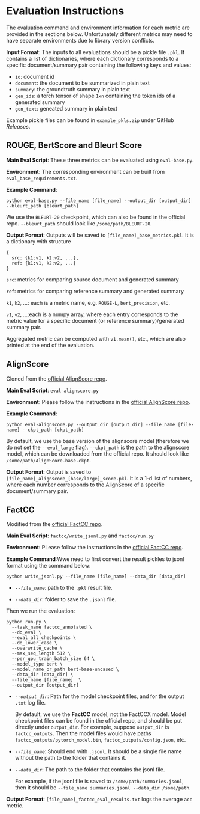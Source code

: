 # Evaluation Instructions

The evaluation command and environment information for each metric are provided in the sections below. Unfortunately different metrics may need to have separate environments due to library version conflicts.

**Input Format**: The inputs to all evaluations should be a pickle file `.pkl`. It contains a list of dictionaries, where each dictionary corresponds to a specific document/summary pair containing the following keys and values:

- `id`: document id
- `document`: the document to be summarized in plain text
- `summary`: the groundtruth summary in plain text
- `gen_ids`: a torch tensor of shape `1xn` containing the token ids of a generated summary
- `gen_text`: geneated summary in plain text

Example pickle files can be found in `example_pkls.zip` under GitHub *Releases*.

## ROUGE, BertScore and Bleurt Score

**Main Eval Script**: These three metrics can be evaluated using `eval-base.py`. 

**Environment**: The corresponding environment can be built from `eval_base_requirements.txt`.


**Example Command**: 

```
python eval-base.py --file_name [file_name] --output_dir [output_dir] --bleurt_path [bleurt_path]
```

We use the `BLEURT-20` checkpoint, which can also be found in the official repo. `--bleurt_path` should look like `/some/path/BLEURT-20`.

**Output Format**: Outputs will be saved to `[file_name]_base_metrics.pkl`. It is a dictionary with structure 

```
{
  src: {k1:v1, k2:v2, ...},
  ref: {k1:v1, k2:v2, ...}
}
```

`src`: metrics for comparing source document and generated summary

`ref`: metrics for comparing reference summary and generated summary

`k1`, `k2`, ...: each is a metric name, e.g. `ROUGE-L`, `bert_precision`, etc.

`v1`, `v2`, ...:each is a numpy array, where each entry corresponds to the metric value for a specific document (or reference summary)/generated summary pair. 

Aggregated metric can be computed with `v1.mean()`, etc., which are also printed at the end of the evaluation.

## AlignScore

Cloned from the [official AlignScore repo](https://github.com/yuh-zha/AlignScore).

**Main Eval Script**: `eval-alignscore.py` 

**Environment**: Please follow the instructions in the [official AlignScore repo](https://github.com/yuh-zha/AlignScore).



**Example Command**:

```
python eval-alignscore.py --output_dir [output_dir] --file_name [file-name] --ckpt_path [ckpt_path]
```

By default, we use the base version of the alignscore model (therefore we do not set the `--eval_large` flag). `--ckpt_path` is the path to the alignscore model, which can be downloaded from the official repo. It should look like `/some/path/AlignScore-base.ckpt`.

**Output Format**: Output is saved to `[file_name]_alignscore_[base/large]_score.pkl`. It is a 1-d list of numbers, where each number corresponds to the AlignScore of a specific document/summary pair.

## FactCC

Modified from the [official FactCC repo](https://github.com/salesforce/factCC/tree/master).

**Main Eval Script**: `factcc/write_jsonl.py` and `factcc/run.py`

**Environment**: PLease follow the instructions in the [official FactCC repo](https://github.com/salesforce/factCC/tree/master).

**Example Command**:Wwe need to first convert the result pickles to jsonl format using the command below:

```
python write_jsonl.py --file_name [file_name] --data_dir [data_dir]
```

- *`--file_name`*: path to the `.pkl` result file.

- *`--data_dir`*: folder to save the `.jsonl` file.

Then we run the evaluation:

```
python run.py \
  --task_name factcc_annotated \
  --do_eval \
  --eval_all_checkpoints \
  --do_lower_case \
  --overwrite_cache \
  --max_seq_length 512 \
  --per_gpu_train_batch_size 64 \
  --model_type bert \
  --model_name_or_path bert-base-uncased \
  --data_dir [data_dir] \
  --file_name [file_name]  \
  --output_dir [output_dir]
```

- *`--output_dir`*: Path for the model checkpoint files, and for the output `.txt` log file.
 
  By default, we use the **FactCC** model, not the FactCCX model. Model checkpoint files can be found in the official repo, and should be put directly under `output_dir`. For example, suppose `output_dir` is `factcc_outputs`. Then the model files would have paths `factcc_outputs/pytorch_model.bin`, `factcc_outputs/config.json`, etc.

- *`--file_name`*: Should end with `.jsonl`. It should be a single file name without the path to the folder that contains it.

- *`--data_dir`*: The path to the folder that contains the jsonl file.

  For example, if the jsonl file is saved to `/some/path/summaries.jsonl`, then it should be `--file_name summaries.jsonl --data_dir /some/path`.

**Output Format**: `[file_name]_factcc_eval_results.txt` logs the average `acc` metric.